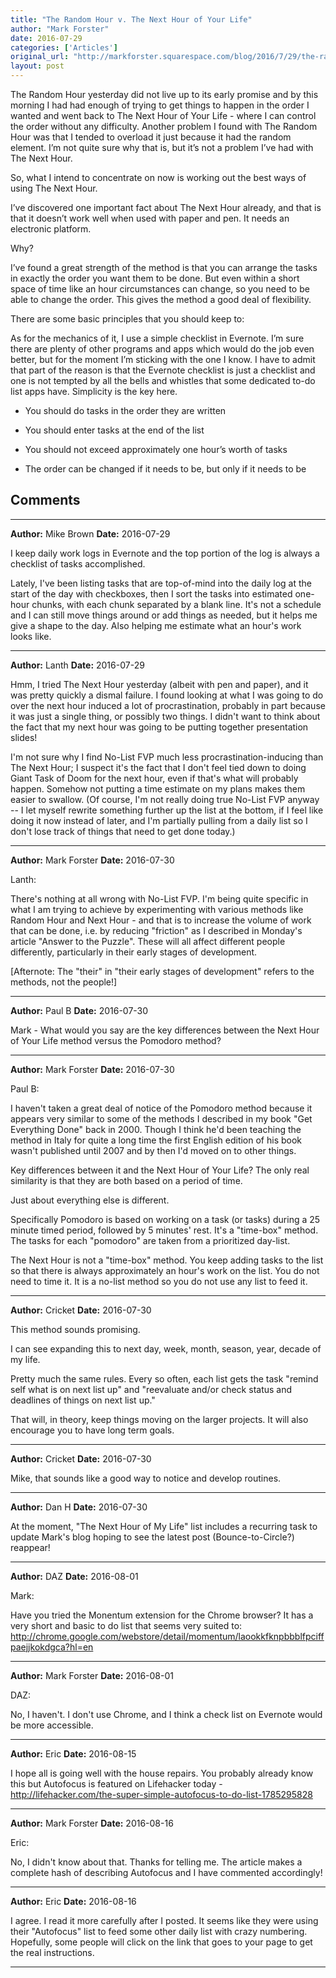 ```yaml
---
title: "The Random Hour v. The Next Hour of Your Life"
author: "Mark Forster"
date: 2016-07-29
categories: ['Articles']
original_url: "http://markforster.squarespace.com/blog/2016/7/29/the-random-hour-v-the-next-hour-of-your-life.html"
layout: post
---
```


The Random Hour yesterday did not live up to its early promise and by this morning I had had enough of trying to get things to happen in the order I wanted and went back to The Next Hour of Your Life - where I can control the order without any difficulty. Another problem I found with The Random Hour was that I tended to overload it just because it had the random element. I’m not quite sure why that is, but it’s not a problem I’ve had with The Next Hour.

So, what I intend to concentrate on now is working out the best ways of using The Next Hour.

I’ve discovered one important fact about The Next Hour already, and that is that it doesn’t work well when used with paper and pen. It needs an electronic platform.

Why?

I’ve found a great strength of the method is that you can arrange the tasks in exactly the order you want them to be done. But even within a short space of time like an hour circumstances can change, so you need to be able to change the order. This gives the method a good deal of flexibility.

There are some basic principles that you should keep to:

As for the mechanics of it, I use a simple checklist in Evernote. I’m sure there are plenty of other programs and apps which would do the job even better, but for the moment I’m sticking with the one I know. I have to admit that part of the reason is that the Evernote checklist is just a checklist and one is not tempted by all the bells and whistles that some dedicated to-do list apps have. Simplicity is the key here.

- You should do tasks in the order they are written

- You should enter tasks at the end of the list

- You should not exceed approximately one hour’s worth of tasks

- The order can be changed if it needs to be, but only if it needs to be


## Comments

---

**Author:** Mike Brown
**Date:** 2016-07-29

I keep daily work logs in Evernote and the top portion of the log is always a checklist of tasks accomplished.   
  
Lately, I've been listing tasks that are top-of-mind into the daily log at the start of the day with checkboxes, then I sort the tasks into estimated one-hour chunks, with each chunk separated by a blank line. It's not a schedule and I can still move things around or add things as needed, but it helps me give a shape to the day. Also helping me estimate what an hour's work looks like.

---

**Author:** Lanth
**Date:** 2016-07-29

Hmm, I tried The Next Hour yesterday (albeit with pen and paper), and it was pretty quickly a dismal failure. I found looking at what I was going to do over the next hour induced a lot of procrastination, probably in part because it was just a single thing, or possibly two things. I didn't want to think about the fact that my next hour was going to be putting together presentation slides!  
  
I'm not sure why I find No-List FVP much less procrastination-inducing than The Next Hour; I suspect it's the fact that I don't feel tied down to doing Giant Task of Doom for the next hour, even if that's what will probably happen. Somehow not putting a time estimate on my plans makes them easier to swallow. (Of course, I'm not really doing true No-List FVP anyway -- I let myself rewrite something further up the list at the bottom, if I feel like doing it now instead of later, and I'm partially pulling from a daily list so I don't lose track of things that need to get done today.)

---

**Author:** Mark Forster
**Date:** 2016-07-30

Lanth:  
  
There's nothing at all wrong with No-List FVP. I'm being quite specific in what I am trying to achieve by experimenting with various methods like Random Hour and Next Hour - and that is to increase the volume of work that can be done, i.e. by reducing "friction" as I described in Monday's article "Answer to the Puzzle". These will all affect different people differently, particularly in their early stages of development.  
  
[Afternote: The "their" in "their early stages of development" refers to the methods, not the people!]

---

**Author:** Paul B
**Date:** 2016-07-30

Mark - What would you say are the key differences between the Next Hour of Your Life method versus the Pomodoro method?

---

**Author:** Mark Forster
**Date:** 2016-07-30

Paul B:  
  
I haven't taken a great deal of notice of the Pomodoro method because it appears very similar to some of the methods I described in my book "Get Everything Done" back in 2000. Though I think he'd been teaching the method in Italy for quite a long time the first English edition of his book wasn't published until 2007 and by then I'd moved on to other things.  
  
Key differences between it and the Next Hour of Your Life? The only real similarity is that they are both based on a period of time.   
  
Just about everything else is different.   
  
Specifically Pomodoro is based on working on a task (or tasks) during a 25 minute timed period, followed by 5 minutes' rest. It's a "time-box" method. The tasks for each "pomodoro" are taken from a prioritized day-list.  
  
The Next Hour is not a "time-box" method. You keep adding tasks to the list so that there is always approximately an hour's work on the list. You do not need to time it. It is a no-list method so you do not use any list to feed it.

---

**Author:** Cricket
**Date:** 2016-07-30

This method sounds promising.  
  
I can see expanding this to next day, week, month, season, year, decade of my life.  
  
Pretty much the same rules. Every so often, each list gets the task "remind self what is on next list up" and "reevaluate and/or check status and deadlines of things on next list up."  
  
That will, in theory, keep things moving on the larger projects. It will also encourage you to have long term goals.

---

**Author:** Cricket
**Date:** 2016-07-30

Mike, that sounds like a good way to notice and develop routines.

---

**Author:** Dan H
**Date:** 2016-07-30

At the moment, "The Next Hour of My Life" list includes a recurring task to update Mark's blog hoping to see the latest post (Bounce-to-Circle?) reappear!

---

**Author:** DAZ
**Date:** 2016-08-01

Mark:  
  
Have you tried the Monentum extension for the Chrome browser? It has a very short and basic to do list that seems very suited to:  
<http://chrome.google.com/webstore/detail/momentum/laookkfknpbbblfpciffpaejjkokdgca?hl=en>

---

**Author:** Mark Forster
**Date:** 2016-08-01

DAZ:  
  
No, I haven't. I don't use Chrome, and I think a check list on Evernote would be more accessible.

---

**Author:** Eric
**Date:** 2016-08-15

I hope all is going well with the house repairs. You probably already know this but Autofocus is featured on Lifehacker today - <http://lifehacker.com/the-super-simple-autofocus-to-do-list-1785295828>

---

**Author:** Mark Forster
**Date:** 2016-08-16

Eric:  
  
No, I didn't know about that. Thanks for telling me. The article makes a complete hash of describing Autofocus and I have commented accordingly!

---

**Author:** Eric
**Date:** 2016-08-16

I agree. I read it more carefully after I posted. It seems like they were using their "Autofocus" list to feed some other daily list with crazy numbering. Hopefully, some people will click on the link that goes to your page to get the real instructions.

---
